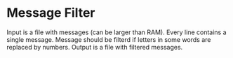 # Message Filter
Input is a file with messages (can be larger than RAM).
Every line contains a single message.
Message should be filterd if letters in some words are replaced by numbers.
Output is a file with filtered messages.
